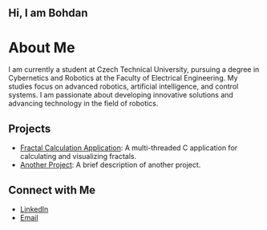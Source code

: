 ## Hi, I am Bohdan

# About Me

I am currently a student at Czech Technical University, pursuing a degree in Cybernetics and Robotics at the Faculty of Electrical Engineering. My studies focus on advanced robotics, artificial intelligence, and control systems. I am passionate about developing innovative solutions and advancing technology in the field of robotics.

## Projects

- [Fractal Calculation Application](https://github.com/username/fractal-calculation-application): A multi-threaded C application for calculating and visualizing fractals.
- [Another Project](https://github.com/username/another-project): A brief description of another project.

## Connect with Me

- [LinkedIn](https://www.linkedin.com/in/your-username/)
- [Email](mailto:your-email@example.com)

